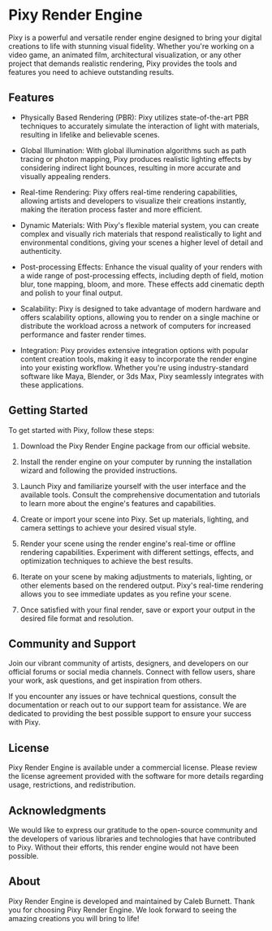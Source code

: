 # Pixy Render Engine

Pixy is a powerful and versatile render engine designed to bring your digital creations to life with stunning visual fidelity. Whether you're working on a video game, an animated film, architectural visualization, or any other project that demands realistic rendering, Pixy provides the tools and features you need to achieve outstanding results.

## Features

- Physically Based Rendering (PBR): Pixy utilizes state-of-the-art PBR techniques to accurately simulate the interaction of light with materials, resulting in lifelike and believable scenes.

- Global Illumination: With global illumination algorithms such as path tracing or photon mapping, Pixy produces realistic lighting effects by considering indirect light bounces, resulting in more accurate and visually appealing renders.

- Real-time Rendering: Pixy offers real-time rendering capabilities, allowing artists and developers to visualize their creations instantly, making the iteration process faster and more efficient.

- Dynamic Materials: With Pixy's flexible material system, you can create complex and visually rich materials that respond realistically to light and environmental conditions, giving your scenes a higher level of detail and authenticity.

- Post-processing Effects: Enhance the visual quality of your renders with a wide range of post-processing effects, including depth of field, motion blur, tone mapping, bloom, and more. These effects add cinematic depth and polish to your final output.

- Scalability: Pixy is designed to take advantage of modern hardware and offers scalability options, allowing you to render on a single machine or distribute the workload across a network of computers for increased performance and faster render times.

- Integration: Pixy provides extensive integration options with popular content creation tools, making it easy to incorporate the render engine into your existing workflow. Whether you're using industry-standard software like Maya, Blender, or 3ds Max, Pixy seamlessly integrates with these applications.

## Getting Started

To get started with Pixy, follow these steps:

1. Download the Pixy Render Engine package from our official website.

2. Install the render engine on your computer by running the installation wizard and following the provided instructions.

3. Launch Pixy and familiarize yourself with the user interface and the available tools. Consult the comprehensive documentation and tutorials to learn more about the engine's features and capabilities.

4. Create or import your scene into Pixy. Set up materials, lighting, and camera settings to achieve your desired visual style.

5. Render your scene using the render engine's real-time or offline rendering capabilities. Experiment with different settings, effects, and optimization techniques to achieve the best results.

6. Iterate on your scene by making adjustments to materials, lighting, or other elements based on the rendered output. Pixy's real-time rendering allows you to see immediate updates as you refine your scene.

7. Once satisfied with your final render, save or export your output in the desired file format and resolution.

## Community and Support

Join our vibrant community of artists, designers, and developers on our official forums or social media channels. Connect with fellow users, share your work, ask questions, and get inspiration from others.

If you encounter any issues or have technical questions, consult the documentation or reach out to our support team for assistance. We are dedicated to providing the best possible support to ensure your success with Pixy.

## License

Pixy Render Engine is available under a commercial license. Please review the license agreement provided with the software for more details regarding usage, restrictions, and redistribution.

## Acknowledgments

We would like to express our gratitude to the open-source community and the developers of various libraries and technologies that have contributed to Pixy. Without their efforts, this render engine would not have been possible.

## About

Pixy Render Engine is developed and maintained by Caleb Burnett. 
Thank you for choosing Pixy Render Engine. We look forward to seeing the amazing creations you will bring to life!
